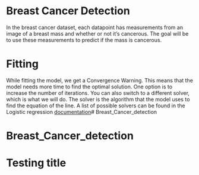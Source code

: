 # Breast Cancer Detection
In the breast cancer dataset, each datapoint has measurements from an image of a breast mass and whether or not it’s cancerous. The goal will be to use these measurements to predict if the mass is cancerous.


# Fitting
While fitting the model, we get a Convergence Warning. This means that the model needs more time to find the optimal solution. One option is to increase the number of iterations. You can also switch to a different solver, which is what we will do. The solver is the algorithm that the model uses to find the equation of the line. A list of possible solvers can be found in the Logistic regression [documentation](https://scikit-learn.org/stable/modules/generated/sklearn.linear_model.LogisticRegression.html)# Breast_Cancer_detection

# Breast_Cancer_detection
#  Testing title